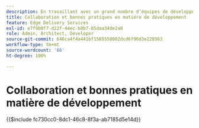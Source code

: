 ```yaml
---
description: En travaillant avec un grand nombre d’équipes de développement dans de nombreux projets et organisations, nous avons constaté qu’il est utile de réunir certaines de nos connaissances. Certaines d’entre elles sont liées à AEM, mais la majorité concernent le développement frontal à usage général ou sont simplement des directives communes portant sur la collaboration dans une équipe de développement.
title: Collaboration et bonnes pratiques en matière de développement
feature: Edge Delivery Services
exl-id: e7f9b0f7-d22f-44ec-b8b7-85daa34de2a0
role: Admin, Architect, Developer
source-git-commit: 646ca4f4a441bf1565558002dcd6f96d3e228563
workflow-type: tm+mt
source-wordcount: '66'
ht-degree: 100%

---
```


# Collaboration et bonnes pratiques en matière de développement

{{$include fc730cc0-8dc1-46c8-8f3a-ab7185d5e14d}}
